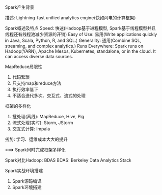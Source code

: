 Spark产生背景

描述:
	Lightning-fast unified analytics engine(快如闪电的计算框架)

Spark概述及特点
	Speed: 快速(Hadoop基于进程模型, Spark基于线程模型并且线程还有线程池减少资源的开销)
	Easy of Use: 易用(Write applications quickly in Java, Scala, Python, R, and SQL.)
	Generality: 通用(Combine SQL, streaming, and complex analytics.)
	Runs Everywhere: Spark runs on Hadoop(YARN), Apache Mesos, Kubernetes, standalone, or in the cloud. It can access diverse data sources.


MapReduce局限性
1) 代码繁琐
2) 只支持map和reduce方法
3) 执行效率低下
4) 不适合迭代多次、交互式、流式的处理


框架的多样化
1) 批处理(离线): MapReduce, Hive, Pig
2) 流式处理(实时): Storm, JStorm
3) 交互式计算: Impala

劣势: 学习、运维成本大大的提升

===> Spark同时完成框架多样化



Spark对比Hadoop: BDAS
	BDAS: Berkeley Data Analytics Stack




Spark实战环境搭建
1) Spark源码编译
2) Spark环境搭建